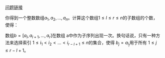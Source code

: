 [问题链接](https://codeforces.com/contest/1888/problem/C)

你得到一个整数数组$`a_1,a_2,\dots,a_n`$。计算这个数组$`1≤l≤r≤n`$的子数组的个数，使得：

数组$`b=[a_l,a_{l+1},…,a_r]`$在数组 a中作为子序列出现一次。换句话说，只有一种方法来选择索引 $`1≤i_1< i_2 <… < i_{r−l+1}≤n`$的集合，使得 $b_j=a_{i_j}$用于所有 $1≤j≤r−l+1$。

